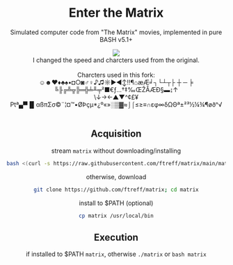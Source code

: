 <div align="center">
<h1>Enter the Matrix</h1>
<p>Simulated computer code from "The Matrix" movies, implemented in pure BASH v5.1+</p>
<img src="https://github.com/user-attachments/assets/122e3c29-a906-40c1-8290-d3916ab6b173">
<br>
I changed the speed and charcters used from the original.
<br><br>
Charcters used in this fork:
<br>
☺☻♥♦♣♠•◘○◙♂♀♪♫☼►◄↕‼¶⌂æÆ╛┐└┴┬├ ┼ ─ ╞ ╚╟╔╩╦╠═╬╧╨╤²■€ƒ…†‡‰ŒŽÅÆÐ§▬↨↑<br>
\↓→←▲▼^¢£¥₧ª▄▀▐▌αßπΣσ©¨¦¤™•ØÞçµ*¿º«»░▒▓≈⌡⌠≤≥≡∩εφ∞δΩΘª±²³½¼¾¶øðⁿ√
<br><br>

  
## Acquisition
stream `matrix` without downloading/installing
```bash
bash <(curl -s https://raw.githubusercontent.com/ftreff/matrix/main/matrix)
```

otherwise, download
```bash
git clone https://github.com/ftreff/matrix; cd matrix
```

install to $PATH (optional)
```bash
cp matrix /usr/local/bin
```

## Execution
if installed to $PATH `matrix`, otherwise `./matrix` or `bash matrix`
